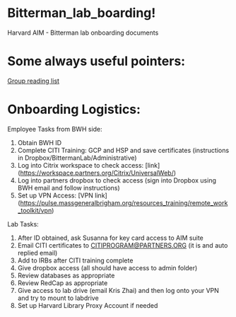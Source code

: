 # Bitterman_lab_boarding!
Harvard AIM - Bitterman lab onboarding documents

# Some always useful pointers:
[Group reading list](https://github.com/shan23chen/paper-reading)


# Onboarding Logistics:
Employee Tasks from BWH side:
1. Obtain BWH ID
2. Complete CITI Training: GCP and HSP and save certificates (instructions in Dropbox/BittermanLab/Administrative)
3. Log into Citrix workspace to check access: 
[link] (https://workspace.partners.org/Citrix/UniversalWeb/)
4. Log into partners dropbox to check access (sign into Dropbox using BWH 
email and follow instructions)
5. Set up VPN Access: 
[VPN link] (https://pulse.massgeneralbrigham.org/resources_training/remote_work_toolkit/vpn)

Lab Tasks:
1. After ID obtained, ask Susanna for key card access to AIM suite
2. Email CITI certificates to CITIPROGRAM@PARTNERS.ORG (it is and auto replied email)
3. Add to IRBs after CITI training complete
4. Give dropbox access (all should have access to admin folder)
5. Review databases as appropriate
6. Review RedCap as appropriate
7. Give access to lab drive (email Kris Zhai) and then log onto your VPN and try to mount to labdrive
8. Set up Harvard Library Proxy Account if needed
